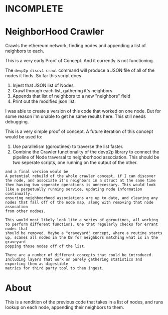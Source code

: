 # INCOMPLETE

# NeighborHood Crawler
  Crawls the ethereum network, finding nodes and appending a list of neighbors to each. 

  This is a very early Proof of Concept. And it currently is not functioning.

  The `devp2p discv4 crawl` command will produce a JSON file of all of the nodes it finds. 
  So far this script does
   1. Injest that JSON list of Nodes
   2. Crawl through each list, gathering it's neighbors 
   3. Appends that list of neighbors to a new "neighbors" field
   4. Print out the modified json list. 

  I was able to create a version of this code that worked on one node. But for some reason i'm unable to get he same results here. 
  This still needs debugging. 

  This is a very simple proof of concept.
  A future iteration of this concept would be used to:
   1. Use parallelism (goroutines) to traverse the list faster. 
   2. Combine the Crawler functionality of the devp2p library to connect the pipeline of Node traversal to neighborhood association. 
      This should be two seperate scripts, one running on the output of the other. 

    and a final version would be      
    A potential rebuild of the whole crawler concept, if I can discover the node, and associate it's neighbors in a struct at the same time
    then having two seperate operations is unnecessary. This would look like a perpetually running service, updating node information continually. 
    ensuring neighboorhood associations are up to date, and clearing any nodes that fall off of the node map, along with removing that node assocation
    from other nodoes. 

    This would most likely look like a series of goroutines, all working to perform different functions. One that regularly checks for errant nodes that
    should be removed. Maybe a "graveyard" concept, where a routine starts up, scanes all nodes in the DB for neighbors matching what is in the graveyard
    popping those nodes off of the list. 

    There are a number of different concepts that could be introduced. Including layers that work on purely gathering statistics and exporting them as digestible
    metrics for third party tool to then ingest. 
      
    
    
# About
This is a rendition of the previous code that takes in a list of nodes, and runs lookup on each node, appending their neighbors to them.

